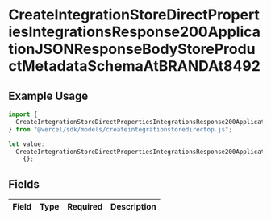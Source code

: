 # CreateIntegrationStoreDirectPropertiesIntegrationsResponse200ApplicationJSONResponseBodyStoreProductMetadataSchemaAtBRANDAt8492

## Example Usage

```typescript
import {
  CreateIntegrationStoreDirectPropertiesIntegrationsResponse200ApplicationJSONResponseBodyStoreProductMetadataSchemaAtBRANDAt8492,
} from "@vercel/sdk/models/createintegrationstoredirectop.js";

let value:
  CreateIntegrationStoreDirectPropertiesIntegrationsResponse200ApplicationJSONResponseBodyStoreProductMetadataSchemaAtBRANDAt8492 =
    {};
```

## Fields

| Field       | Type        | Required    | Description |
| ----------- | ----------- | ----------- | ----------- |